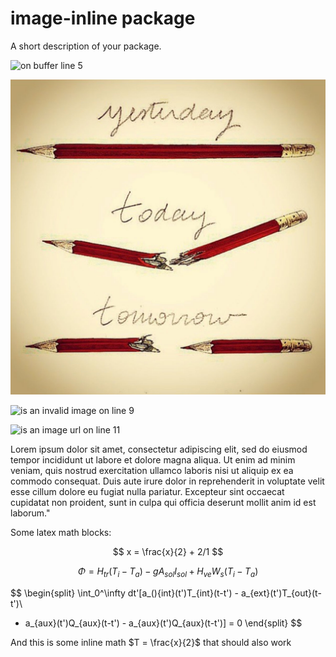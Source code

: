# image-inline package

A short description of your package.

![on buffer line 5](/Users/jonathanchambers/Pictures/gravatar.jpg)

![on buffer line 7](test-image.jpg)

![is an invalid image on line 9](05.jpg)

![is an image url on line 11](http://imgs.xkcd.com/comics/the_martian.png)


Lorem ipsum dolor sit amet, consectetur adipiscing elit, sed do eiusmod tempor incididunt ut labore et dolore magna aliqua. Ut enim ad minim veniam, quis nostrud exercitation ullamco laboris nisi ut aliquip ex ea commodo consequat. Duis aute irure dolor in reprehenderit in voluptate velit esse cillum dolore eu fugiat nulla pariatur. Excepteur sint occaecat cupidatat non proident, sunt in culpa qui officia deserunt mollit anim id est laborum."





Some latex math blocks:

$$
x = \frac{x}{2} + 2/1
$$

$$
\Phi = H_{tr}(T_{i} - T_{a}) - gA_{sol} I_{sol} + H_{ve}W_s(T_{i} - T_{a})
$$

$$
\begin{split}
\int_0^\infty dt'[a_(){int}(t')T_{int}(t-t') - a_{ext}(t')T_{out}(t-t')\\
 - a_{aux}(t')Q_{aux}(t-t') - a_{aux}(t')Q_{aux}(t-t')] = 0
\end{split}
$$


And this is some inline math $T = \frac{x}{2}$ that should also work
